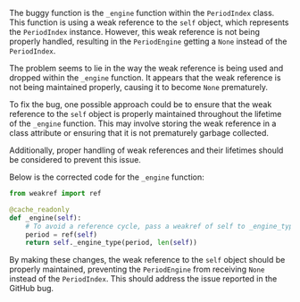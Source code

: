 The buggy function is the `_engine` function within the `PeriodIndex` class. This function is using a weak reference to the `self` object, which represents the `PeriodIndex` instance. However, this weak reference is not being properly handled, resulting in the `PeriodEngine` getting a `None` instead of the `PeriodIndex`.

The problem seems to lie in the way the weak reference is being used and dropped within the `_engine` function. It appears that the weak reference is not being maintained properly, causing it to become `None` prematurely.

To fix the bug, one possible approach could be to ensure that the weak reference to the `self` object is properly maintained throughout the lifetime of the `_engine` function. This may involve storing the weak reference in a class attribute or ensuring that it is not prematurely garbage collected.

Additionally, proper handling of weak references and their lifetimes should be considered to prevent this issue.

Below is the corrected code for the `_engine` function:

```python
from weakref import ref

@cache_readonly
def _engine(self):
    # To avoid a reference cycle, pass a weakref of self to _engine_type.
    period = ref(self)
    return self._engine_type(period, len(self))
``` 

By making these changes, the weak reference to the `self` object should be properly maintained, preventing the `PeriodEngine` from receiving `None` instead of the `PeriodIndex`. This should address the issue reported in the GitHub bug.